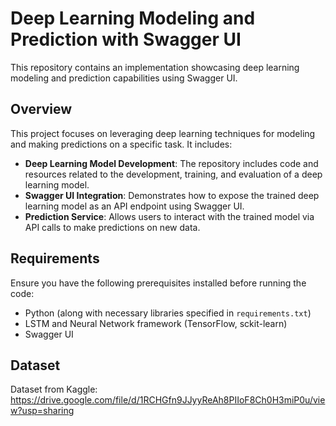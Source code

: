 # Deep Learning Modeling and Prediction with Swagger UI

This repository contains an implementation showcasing deep learning modeling and prediction capabilities using Swagger UI.

## Overview

This project focuses on leveraging deep learning techniques for modeling and making predictions on a specific task. It includes:

- **Deep Learning Model Development**: The repository includes code and resources related to the development, training, and evaluation of a deep learning model.
- **Swagger UI Integration**: Demonstrates how to expose the trained deep learning model as an API endpoint using Swagger UI.
- **Prediction Service**: Allows users to interact with the trained model via API calls to make predictions on new data.

## Requirements

Ensure you have the following prerequisites installed before running the code:

- Python (along with necessary libraries specified in `requirements.txt`)
- LSTM and Neural Network framework (TensorFlow, sckit-learn)
- Swagger UI

## Dataset

Dataset from Kaggle: https://drive.google.com/file/d/1RCHGfn9JJyyReAh8PIIoF8Ch0H3miP0u/view?usp=sharing